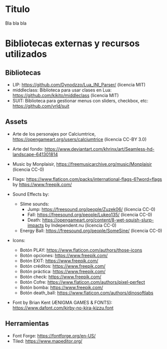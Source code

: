 # Titulo

Bla bla bla


# Bibliotecas externas y recursos utilizados

## Bibliotecas

- LIP: https://github.com/Dynodzzo/Lua_INI_Parser/ (licencia MIT)
- middleclass: Biblioteca para usar clases en Lua: https://github.com/kikito/middleclass (licencia MIT)
- SUIT: Biblioteca para gestionar menus con sliders, checkbox, etc: https://github.com/vrld/suit


## Assets

- Arte de los personajes por Calciumtrice, https://opengameart.org/users/calciumtrice (licencia CC-BY 3.0)

- Arte del fondo: https://www.deviantart.com/khrinx/art/Seamless-hd-landscape-641301814

- Music by Monplaisir, https://freemusicarchive.org/music/Monplaisir (licencia CC-0)

- Flags: https://www.flaticon.com/packs/international-flags-6?word=flags by https://www.freepik.com/

- Sound Effects by:
	- Slime sounds:
		- Jump: https://freesound.org/people/Zuzek06/ (licencia CC-0)
		- Fall: https://freesound.org/people/Lukeo135/ (licencia CC-0)
		- Death: https://opengameart.org/content/8-wet-squish-slurp-impacts by Independent.nu (licencia CC-0)
	- Energy Ball: https://freesound.org/people/SomeSine/ (licencia CC-0)

- Icons:
	- Botón PLAY: https://www.flaticon.com/authors/those-icons
	- Botón opciones: https://www.freepik.com/
	- Botón EXIT: https://www.freepik.com/
	- Botón créditos: https://www.freepik.com/
	- Botón práctica: https://www.freepik.com/
	- Botón check: https://www.freepik.com/
	- Botón Cofre: https://www.flaticon.com/authors/pixel-perfect
	- Botón bomba: https://www.freepik.com/
	- Botón death_ball: https://www.flaticon.com/authors/dinosoftlabs

- Font by Brian Kent (ÆNIGMA GAMES & FONTS): https://www.dafont.com/kirby-no-kira-kizzu.font

## Herramientas

- Font Forge: https://fontforge.org/en-US/
- Tiled: https://www.mapeditor.org/
